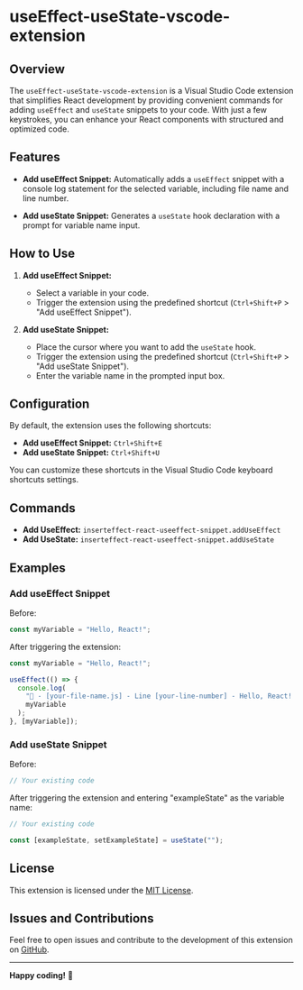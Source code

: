 # useEffect-useState-vscode-extension

## Overview

The `useEffect-useState-vscode-extension` is a Visual Studio Code extension that simplifies React development by providing convenient commands for adding `useEffect` and `useState` snippets to your code. With just a few keystrokes, you can enhance your React components with structured and optimized code.

## Features

- **Add useEffect Snippet:** Automatically adds a `useEffect` snippet with a console log statement for the selected variable, including file name and line number.

- **Add useState Snippet:** Generates a `useState` hook declaration with a prompt for variable name input.

## How to Use

1. **Add useEffect Snippet:**

   - Select a variable in your code.
   - Trigger the extension using the predefined shortcut (`Ctrl+Shift+P` > "Add useEffect Snippet").

2. **Add useState Snippet:**
   - Place the cursor where you want to add the `useState` hook.
   - Trigger the extension using the predefined shortcut (`Ctrl+Shift+P` > "Add useState Snippet").
   - Enter the variable name in the prompted input box.

## Configuration

By default, the extension uses the following shortcuts:

- **Add useEffect Snippet:** `Ctrl+Shift+E`
- **Add useState Snippet:** `Ctrl+Shift+U`

You can customize these shortcuts in the Visual Studio Code keyboard shortcuts settings.

## Commands

- **Add UseEffect:** `inserteffect-react-useeffect-snippet.addUseEffect`
- **Add UseState:** `inserteffect-react-useeffect-snippet.addUseState`

## Examples

### Add useEffect Snippet

Before:

```javascript
const myVariable = "Hello, React!";
```

After triggering the extension:

```javascript
const myVariable = "Hello, React!";

useEffect(() => {
  console.log(
    "📌 - [your-file-name.js] - Line [your-line-number] - Hello, React! =>",
    myVariable
  );
}, [myVariable]);
```

### Add useState Snippet

Before:

```javascript
// Your existing code
```

After triggering the extension and entering "exampleState" as the variable name:

```javascript
// Your existing code

const [exampleState, setExampleState] = useState("");
```

## License

This extension is licensed under the [MIT License](https://opensource.org/license/mit).

## Issues and Contributions

Feel free to open issues and contribute to the development of this extension on [GitHub](https://github.com/MohamedWaelBishr/inserteffect-react-useeffect-snippet).

---

**Happy coding!** 🚀
